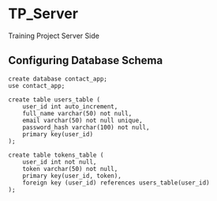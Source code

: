 # TP_Server
Training Project Server Side


## Configuring Database Schema
```
create database contact_app;
use contact_app;

create table users_table (
    user_id int auto_increment,
    full_name varchar(50) not null,
    email varchar(50) not null unique,
    password_hash varchar(100) not null,
    primary key(user_id)
);

create table tokens_table (
    user_id int not null,
    token varchar(50) not null,
    primary key(user_id, token),
    foreign key (user_id) references users_table(user_id)
);
```
